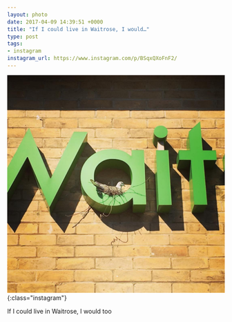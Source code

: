 ```yaml
---
layout: photo
date: 2017-04-09 14:39:51 +0000
title: "If I could live in Waitrose, I would…"
type: post
tags:
- instagram
instagram_url: https://www.instagram.com/p/BSqxQXoFnF2/
---
```


![Instagram - BSqxQXoFnF2](/img/BSqxQXoFnF2.jpg){:class="instagram"}

If I could live in Waitrose, I would too

